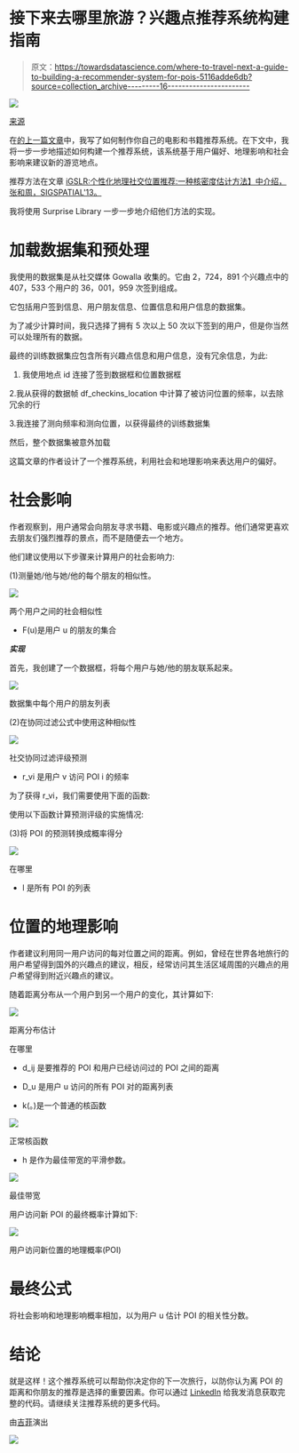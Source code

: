 # 接下来去哪里旅游？兴趣点推荐系统构建指南

> 原文：<https://towardsdatascience.com/where-to-travel-next-a-guide-to-building-a-recommender-system-for-pois-5116adde6db?source=collection_archive---------16----------------------->

![](img/7fc2fd9a7b45f5cea7aa8053394270b9.png)

[来源](https://unsplash.com/photos/CJOO0QhCmQM$)

在[的上一篇文章](/make-your-own-book-and-movie-recommender-system-using-surprise-42cc1c840a19)中，我写了如何制作你自己的电影和书籍推荐系统。在下文中，我将一步一步地描述如何构建一个推荐系统，该系统基于用户偏好、地理影响和社会影响来建议新的游览地点。

推荐方法在文章 [iGSLR:个性化地理社交位置推荐:一种核密度估计方法】中介绍，张和周，SIGSPATIAL'13。](https://dl.acm.org/doi/10.1145/2525314.2525339)

我将使用 Surprise Library 一步一步地介绍他们方法的实现。

# 加载数据集和预处理

我使用的数据集是从社交媒体 Gowalla 收集的。它由 2，724，891 个兴趣点中的 407，533 个用户的 36，001，959 次签到组成。

它包括用户签到信息、用户朋友信息、位置信息和用户信息的数据集。

为了减少计算时间，我只选择了拥有 5 次以上 50 次以下签到的用户，但是你当然可以处理所有的数据。

最终的训练数据集应包含所有兴趣点信息和用户信息，没有冗余信息，为此:

1.  我使用地点 id 连接了签到数据框和位置数据框

2.我从获得的数据帧 df_checkins_location 中计算了被访问位置的频率，以去除冗余的行

3.我连接了测向频率和测向位置，以获得最终的训练数据集

然后，整个数据集被意外加载

这篇文章的作者设计了一个推荐系统，利用社会和地理影响来表达用户的偏好。

# 社会影响

作者观察到，用户通常会向朋友寻求书籍、电影或兴趣点的推荐。他们通常更喜欢去朋友们强烈推荐的景点，而不是随便去一个地方。

他们建议使用以下步骤来计算用户的社会影响力:

(1)测量她/他与她/他的每个朋友的相似性。

![](img/bd113bd119b1ef27c9a768ce1944fade.png)

两个用户之间的社会相似性

*   F(u)是用户 u 的朋友的集合

***实现***

首先，我创建了一个数据框，将每个用户与她/他的朋友联系起来。

![](img/bb6cc331653b03b02189458e754287f2.png)

数据集中每个用户的朋友列表

(2)在协同过滤公式中使用这种相似性

![](img/9940f861883c284af3284470a85b9365.png)

社交协同过滤评级预测

*   r_vi 是用户 v 访问 POI i 的频率

为了获得 r_vi，我们需要使用下面的函数:

使用以下函数计算预测评级的实施情况:

(3)将 POI 的预测转换成概率得分

![](img/8c0c66f2d4496b78f8ebf672bf560364.png)

在哪里

*   l 是所有 POI 的列表

# 位置的地理影响

作者建议利用同一用户访问的每对位置之间的距离。例如，曾经在世界各地旅行的用户希望得到国外的兴趣点的建议，相反，经常访问其生活区域周围的兴趣点的用户希望得到附近兴趣点的建议。

随着距离分布从一个用户到另一个用户的变化，其计算如下:

![](img/0f9f58fb9b486e5d890cb9a9b9fc4074.png)

距离分布估计

在哪里

*   d_ij 是要推荐的 POI 和用户已经访问过的 POI 之间的距离

*   D_u 是用户 u 访问的所有 POI 对的距离列表
*   k(。)是一个普通的核函数

![](img/7b33b6ddc4c0e4acd6c257c5a5129d72.png)

正常核函数

*   h 是作为最佳带宽的平滑参数。

![](img/c4a424c9adb59c87e062ba15987acc93.png)

最佳带宽

用户访问新 POI 的最终概率计算如下:

![](img/2628793de8cd1e0244e496d84ee4498c.png)

用户访问新位置的地理概率(POI)

# 最终公式

将社会影响和地理影响概率相加，以为用户 u 估计 POI 的相关性分数。

# 结论

就是这样！这个推荐系统可以帮助你决定你的下一次旅行，以防你认为离 POI 的距离和你朋友的推荐是选择的重要因素。你可以通过 [LinkedIn](https://www.linkedin.com/in/maha-amami-088b42b2/) 给我发消息获取完整的代码。请继续关注推荐系统的更多代码。

由[吉菲](https://giphy.com/gifs/matt-courteney-schwimmer-128PxwIB1pgN8s)演出

[![](img/e860cce9c92c3c21c58386ffb6568900.png)](https://www.buymeacoffee.com/amamimahaL)